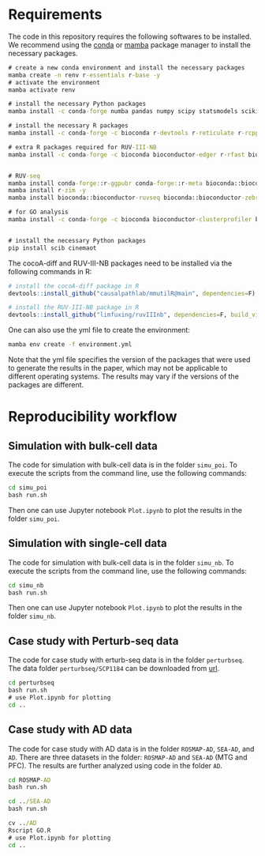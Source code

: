 



# Requirements

The code in this repository requires the following softwares to be installed.
We recommend using the [conda](https://docs.conda.io/en/latest/) or [mamba](https://mamba.readthedocs.io/en/latest/index.html) package manager to install the necessary packages.

```cmd
# create a new conda environment and install the necessary packages
mamba create -n renv r-essentials r-base -y
# activate the environment
mamba activate renv

# install the necessary Python packages
mamba install -c conda-forge numba pandas numpy scipy statsmodels scikit-learn cvxpy tqdm scanpy -y

# install the necessary R packages
mamba install -c conda-forge -c bioconda r-devtools r-reticulate r-rcpp r-rcppeigen r-rcppprogress r-dqrng r-sitmo r-bh r-matrix r-seurat r-seuratobject r-doparallel r-qs bioconductor-deseq2 bioconductor-qvalue bioconductor-rhdf5 r-anndata -y

# extra R packages required for RUV-III-NB
mamba install -c conda-forge -c bioconda bioconductor-edger r-rfast bioconductor-singlecellexperiment r-desctools bioconductor-scater bioconductor-scran bioconductor-scuttle bioconductor-singler bioconductor-celldex r-hrbrthemes r-randomcolor bioconductor-dittoseq r-bookdown bioconductor-delayedmatrixstats bioconductor-delayedarray bioconductor-splatter bioconductor-hdf5array -y


# RUV-seq
mamba install conda-forge::r-ggpubr conda-forge::r-meta bioconda::bioconductor-reactomepa -y
mamba install r-zim -y
mamba install bioconda::bioconductor-ruvseq bioconda::bioconductor-zebrafishrnaseq bioconda::bioconductor-muscat -y

# for GO analysis
mamba install -c conda-forge -c bioconda bioconductor-clusterprofiler bioconductor-org.hs.eg.db bioconductor-annotationdbi bioconda::bioconductor-rrvgo -y


# install the necessary Python packages
pip install scib cinemaot
```

The cocoA-diff and RUV-III-NB packages need to be installed via the following commands in R:
```r
# install the cocoA-diff package in R
devtools::install_github("causalpathlab/mmutilR@main", dependencies=F)

# install the RUV-III-NB package in R
devtools::install_github("limfuxing/ruvIIInb", dependencies=F, build_vignettes=FALSE)

```

One can also use the yml file to create the environment:
```cmd
mamba env create -f environment.yml
```
Note that the yml file specifies the version of the packages that were used to generate the results in the paper, which may not be applicable to different operating systems.
The results may vary if the versions of the packages are different.


# Reproducibility workflow

## Simulation with bulk-cell data

The code for simulation with bulk-cell data is in the folder `simu_poi`.
To execute the scripts from the command line, use the following commands:
```cmd
cd simu_poi
bash run.sh
```
Then one can use Jupyter notebook `Plot.ipynb` to plot the results in the folder `simu_poi`.

## Simulation with single-cell data

The code for simulation with bulk-cell data is in the folder `simu_nb`.
To execute the scripts from the command line, use the following commands:
```cmd
cd simu_nb
bash run.sh
```
Then one can use Jupyter notebook `Plot.ipynb` to plot the results in the folder `simu_nb`.


## Case study with Perturb-seq data


The code for case study with erturb-seq data is in the folder `perturbseq`.
The data folder `perturbseq/SCP1184` can be downloaded from [url](https://singlecell.broadinstitute.org/single_cell/study/SCP1184/in-vivo-perturb-seq-reveals-neuronal-and-glial-abnormalities-associated-with-asd-risk-genes#/).


```cmd
cd perturbseq
bash run.sh
# use Plot.ipynb for plotting
cd ..
```

## Case study with AD data

The code for case study with AD data is in the folder `ROSMAP-AD`, `SEA-AD`, and `AD`.
There are three datasets in the folder: `ROSMAP-AD` and `SEA-AD` (MTG and PFC).
The results are further analyzed using code in the folder `AD`.

```cmd
cd ROSMAP-AD
bash run.sh

cd ../SEA-AD
bash run.sh

cv ../AD
Rscript GO.R
# use Plot.ipynb for plotting
cd ..
```


